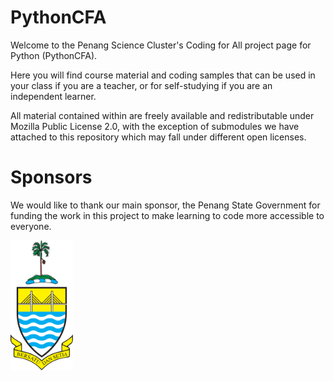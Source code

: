 # PythonCFA

Welcome to the Penang Science Cluster's Coding for All project page for Python (PythonCFA).

Here you will find course material and coding samples that can be used in your class if you are a teacher, or for self-studying if you are an independent learner.

All material contained within are freely available and redistributable under Mozilla Public License 2.0, with the exception of submodules we have attached to this repository which may fall under different open licenses.

# Sponsors

We would like to thank our main sponsor, the Penang State Government for funding the work in this project to make learning to code more accessible to everyone.

<a href="https://www.penang.gov.my/">
    <img 
    src="./resources/images/jata_pulau_pinang.svg" 
    alt="The Penang State Government coat of arms"
    width="100"
    >
</a>
